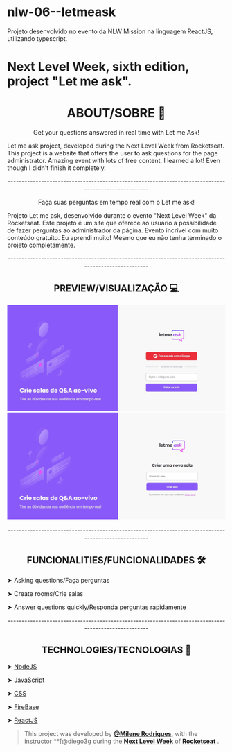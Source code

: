 # nlw-06--letmeask
Projeto desenvolvido no evento da NLW Mission na linguagem ReactJS, utilizando typescript. 

# Next Level Week, sixth edition, project "Let me ask".

<h1 align="center">
    <b> ABOUT/SOBRE 📖 </b>
</h1>

<p align="center"> 
Get your questions answered in real time with Let me Ask! 
</p>

<p2> Let me ask project, developed during the Next Level Week from Rocketseat. This project is a website that offers the user to ask questions for the page administrator.</p2>
<p3> Amazing event with lots of free content. I learned a lot! Even though I didn't finish it completely. </p3>

<p align="center"> 
-----------------------------------------------------------------------------------------------------
</p>

<p align="center"> 
Faça suas perguntas em tempo real com o Let me ask!
</p>

<p2> Projeto Let me ask, desenvolvido durante o evento "Next Level Week" da Rocketseat. Este projeto é um site que oferece ao usuário a possibilidade de fazer perguntas ao administrador da página. </p2>
<p3> Evento incrível com muito conteúdo gratuito. Eu aprendi muito! Mesmo que eu não tenha terminado o projeto completamente. </p3>


<p align="center"> 
-----------------------------------------------------------------------------------------------------
</p>

<h2 align="center">
    <b> PREVIEW/VISUALIZAÇÃO 💻
 </b>
</h2>

<img src="https://github.com/Megumilee/nlw-06--letmeask/blob/main/Tela%20inicial%2Cjpg.JPG">
<img src="https://github.com/Megumilee/nlw-06--letmeask/blob/main/Cria%C3%A7ao-de-sala.jpg">
<p> 

<p align="center"> 
-----------------------------------------------------------------------------------------------------
</p>

<h2 align="center">
    <b> FUNCIONALITIES/FUNCIONALIDADES 🛠️  </b>
 </h2>
            <p>➤ Asking questions/Faça perguntas</p>
            <p>➤ Create rooms/Crie salas</p>
            <p>➤ Answer questions quickly/Responda perguntas rapidamente</p>
          
 <p align="center"> 
-----------------------------------------------------------------------------------------------------
</p>

<h2 align="center">
    <b> TECHNOLOGIES/TECNOLOGIAS 🚀
 </b>
</h2>

<p>            ➤ <a href="https://nodejs.org/en/">NodeJS</a> </p>
            <p>➤ <a href="https://www.javascript.com/">JavaScript</a> </p>
            <p>➤ <a href="https://developer.mozilla.org/pt-BR/docs/Web/CSS">CSS</a> </p>
            <p>➤ <a href="https://firebase.google.com/?hl=pt">FireBase</a> </p>
            <p>➤ <a href="https://pt-br.reactjs.org/">ReactJS</a> </p>

 >This project was developed by **[@Milene Rodrigues](https://www.linkedin.com/in/milene-rodrigues013/)**, with the instructor **[@diego3g  during the **[Next Level Week](https://rocketseat.com.br/)** of **[Rocketseat](https://www.linkedin.com/school/rocketseat/about/)** . <br> 
   
    
    
